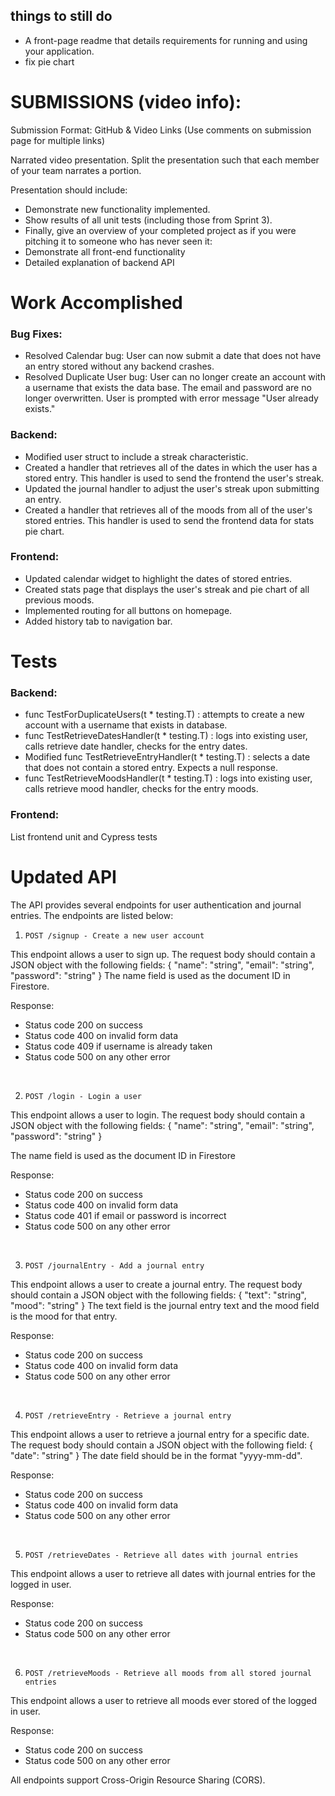 
## things to still do
- A front-page readme that details requirements for running and using your application.
- fix pie chart

# SUBMISSIONS (video info):
Submission Format: GitHub & Video Links (Use comments on submission page for multiple links)

Narrated video presentation. Split the presentation such that each member of your team narrates a portion. 

Presentation should include:
- Demonstrate new functionality implemented.
- Show results of all unit tests (including those from Sprint 3).
- Finally, give an overview of your completed project as if you were pitching it to someone who has never seen it:
- Demonstrate all front-end functionality
- Detailed explanation of backend API

# Work Accomplished
### Bug Fixes: 
- Resolved Calendar bug: User can now submit a date that does not have an entry stored without any backend crashes.
- Resolved Duplicate User bug: User can no longer create an account with a username that exists the data base. The email and password are no longer overwritten. User is prompted with error message "User already exists."
### Backend:
- Modified user struct to include a streak characteristic.
- Created a handler that retrieves all of the dates in which the user has a stored entry. This handler is used to send the frontend the user's streak.
- Updated the journal handler to adjust the user's streak upon submitting an entry. 
- Created a handler that retrieves all of the moods from all of the user's stored entries. This handler is used to send the frontend data for stats pie chart.
### Frontend:
- Updated calendar widget to highlight the dates of stored entries.
- Created stats page that displays the user's streak and pie chart of all previous moods.
- Implemented routing for all buttons on homepage.
- Added history tab to navigation bar.
# Tests
### Backend:
- func TestForDuplicateUsers(t * testing.T) : attempts to create a new account with a username that exists in database. 
- func TestRetrieveDatesHandler(t * testing.T) : logs into existing user, calls retrieve date handler, checks for the entry dates.
- Modified func TestRetrieveEntryHandler(t * testing.T) : selects a date that does not contain a stored entry. Expects a null response.
- func TestRetrieveMoodsHandler(t * testing.T) : logs into existing user, calls retrieve mood handler, checks for the entry moods.


### Frontend:
List frontend unit and Cypress tests


# Updated API
The API provides several endpoints for user authentication and journal entries. The endpoints are listed below:

1.     POST /signup - Create a new user account
This endpoint allows a user to sign up. The request body should contain a JSON object with the following fields: { "name": "string", "email": "string", "password": "string" } The name field is used as the document ID in Firestore.

Response:
- Status code 200 on success
- Status code 400 on invalid form data
- Status code 409 if username is already taken
- Status code 500 on any other error

&nbsp;

2.     POST /login - Login a user
This endpoint allows a user to login. The request body should contain a JSON object with the following fields: { "name": "string", "email": "string", "password": "string" }

The name field is used as the document ID in Firestore

Response:

- Status code 200 on success
- Status code 400 on invalid form data
- Status code 401 if email or password is incorrect
- Status code 500 on any other error

&nbsp;

3.     POST /journalEntry - Add a journal entry
This endpoint allows a user to create a journal entry. The request body should contain a JSON object with the following fields: { "text": "string", "mood": "string" } The text field is the journal entry text and the mood field is the mood for that entry.

Response:

- Status code 200 on success
- Status code 400 on invalid form data
- Status code 500 on any other error

&nbsp;

4.     POST /retrieveEntry - Retrieve a journal entry
This endpoint allows a user to retrieve a journal entry for a specific date. The request body should contain a JSON object with the following field: { "date": "string" } The date field should be in the format "yyyy-mm-dd".

Response:

- Status code 200 on success
- Status code 400 on invalid form data
- Status code 500 on any other error

&nbsp;

5.     POST /retrieveDates - Retrieve all dates with journal entries
This endpoint allows a user to retrieve all dates with journal entries for the logged in user. 

Response:
- Status code 200 on success
- Status code 500 on any other error

&nbsp;

6.     POST /retrieveMoods - Retrieve all moods from all stored journal entries
This endpoint allows a user to retrieve all moods ever stored of the logged in user. 

Response:
- Status code 200 on success
- Status code 500 on any other error

All endpoints support Cross-Origin Resource Sharing (CORS).
